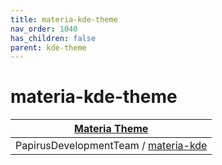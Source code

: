 ```yaml
---
title: materia-kde-theme
nav_order: 1040
has_children: false
parent: kde-theme
---
```



# materia-kde-theme

| [Materia Theme](https://samwhelp.github.io/note-about-theme/read/desktop-theme/themes/materia-theme.html) |
| --- |
| PapirusDevelopmentTeam / [materia-kde](https://github.com/PapirusDevelopmentTeam/materia-kde) |
